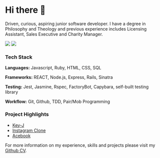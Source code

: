# Hi there 👋 

Driven, curious, aspiring junior software developer. I have a degree in Philosophy and Theology and previous experience includes Licensing Assistant, Sales Executive and Charity Manager. 

![](https://github-readme-stats.vercel.app/api?username=isobelpepp&count_private=true&show_icons=true&theme=radical)
![](https://github-readme-stats.vercel.app/api/top-langs/?username=isobelpepp&layout=compact&theme=buefy)

### Tech Stack

**Languages:** Javascript, Ruby, HTML, CSS, SQL

**Frameworks:** REACT, Node.js, Express, Rails, Sinatra

**Testing:** Jest, Jasmine, Rspec, FactoryBot, Capybara, self-built testing library

**Workflow:** Git, Github, TDD, Pair/Mob Programming

### Project Highlights

- [Key-J](https://github.com/isobelpepp/key-j)
- [Instagram Clone](https://github.com/isobelpepp/instagram_clone)
- [Acebook](https://github.com/isobelpepp/acebook-danger-noodles)

For more information on my experience, skills and projects please visit my [Github CV](https://github.com/isobelpepp/CV).
